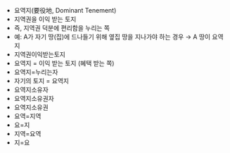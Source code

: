 - 요역지(要役地, Dominant Tenement)
- 지역권을 이익 받는 토지
- 즉, 지역권 덕분에 편리함을 누리는 쪽
- 예: A가 자기 땅(집)에 드나들기 위해 옆집 땅을 지나가야 하는 경우 → A 땅이 요역지
- 지역권이익받는토지
- 요역지 = 이익 받는 토지 (혜택 받는 쪽)
- 요역지=누리는자
- 자기의 토지 = 요역지
- 요역지소유자
- 요역지소유권자
- 요역지소유권
- 요역=지역
- 요=지
- 지역=요역
- 지=요
